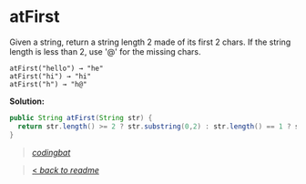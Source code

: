 # atFirst

Given a string, return a string length 2 made of its first 2 chars. If the string length is less than 2, use '@' for the missing chars.

```
atFirst("hello") → "he"
atFirst("hi") → "hi"
atFirst("h") → "h@"
```

**Solution:**

```java
public String atFirst(String str) {
  return str.length() >= 2 ? str.substring(0,2) : str.length() == 1 ? str.substring(0,1)+"@" : "@@";
}
```

> _[codingbat](http://codingbat.com/prob/p139076)_

> [< _back to readme_](/README.md)